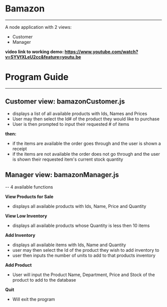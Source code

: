 # Bamazon
---
A node application with 2 views:
- Customer
- Manager

**video link to working demo: https://www.youtube.com/watch?v=SYVfXLeU2cc&feature=youtu.be**

# Program Guide
---

## Customer view: bamazonCustomer.js
* displays a list of all available products with Ids, Names and Prices
* User may then select the Id# of the product they would like to purchase
* User is then prompted to input their requested # of items

**then:**

* if the items are available the order goes through and the user is shown a receipt
* if the items are not available the order does not go through and the user is shown their requested item's current stock quantity

## Manager view: bamazonManager.js
-- 4 available functions

**View Products for Sale**
* displays all available products with Ids, Name, Price and Quantity

**View Low Inventory**
* displays all available products whose Quantity is less then 10 items

**Add Inventory**
* displays all available items with Ids, Name and Quantity
* user may then select the Id of the product they wish to add inventory to
* user then inputs the number of units to add to that products inventory

**Add Product**
* User will input the Product Name, Department, Price and Stock of the product to add to the database

**Quit**
* Will exit the program
